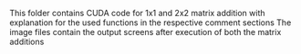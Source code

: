 
This folder contains CUDA code for 1x1 and 2x2 matrix addition with explanation for the used functions in the respective comment sections
The image files contain the output screens after execution of both the matrix additions
